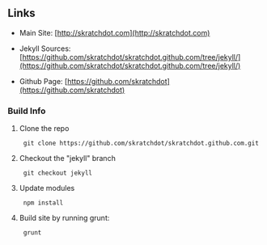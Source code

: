 ## Links ##

- Main Site: [http://skratchdot.com](http://skratchdot.com)

- Jekyll Sources: [https://github.com/skratchdot/skratchdot.github.com/tree/jekyll/](https://github.com/skratchdot/skratchdot.github.com/tree/jekyll/)

- Github Page: [https://github.com/skratchdot](https://github.com/skratchdot)


### Build Info ###

1. Clone the repo

        git clone https://github.com/skratchdot/skratchdot.github.com.git

2. Checkout the "jekyll" branch

        git checkout jekyll

3. Update modules

        npm install

4. Build site by running grunt:

        grunt

